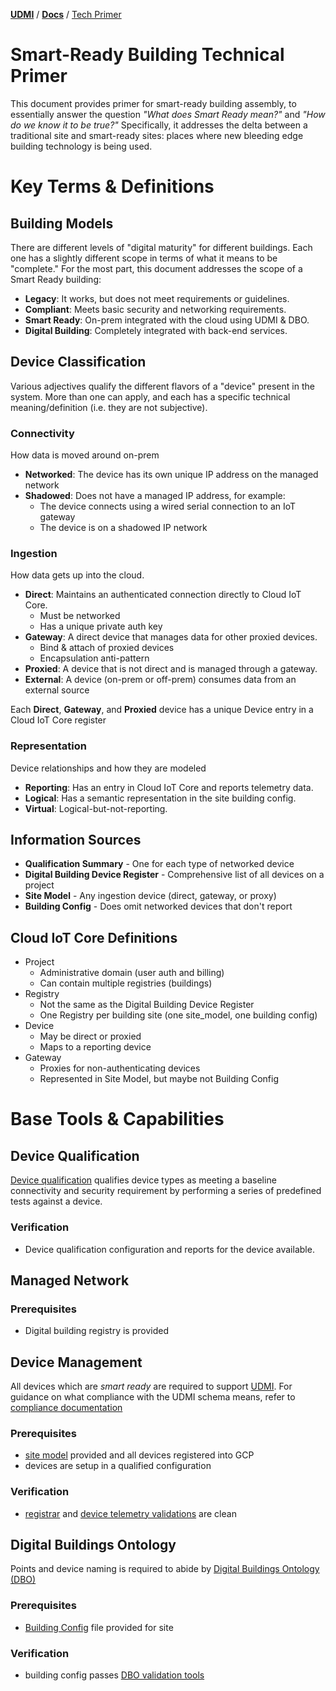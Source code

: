 [**UDMI**](../) / [**Docs**](./) / [Tech Primer](#)

# Smart-Ready Building Technical Primer

This document provides primer for smart-ready building assembly, to essentially
answer the question *"What does Smart Ready mean?"* and *"How do we know it to be
true?"* Specifically, it addresses the delta between a traditional site and
smart-ready sites: places where new bleeding edge building technology is being
used.

# Key Terms & Definitions

## Building Models

There are different levels of "digital maturity" for different buildings. Each
one has a slightly different scope in terms of what it means to be "complete."
For the most part, this document addresses the scope of a Smart Ready building:
-   **Legacy**: It works, but does not meet requirements or guidelines.
-   **Compliant**: Meets basic security and networking requirements.
-   **Smart Ready**: On-prem integrated with the cloud using UDMI & DBO.
-   **Digital Building**: Completely integrated with back-end services.

## Device Classification

Various adjectives qualify the different flavors of a "device" present in the
system. More than one can apply, and each has a specific technical
meaning/definition (i.e. they are not subjective).

### Connectivity

How data is moved around on-prem

-   **Networked**: The device has its own unique IP address on the managed network
-   **Shadowed**: Does not have a managed IP address, for example:
    -  The device connects using a wired serial connection to an IoT gateway
    -  The device is on a shadowed IP network

### Ingestion

How data gets up into the cloud.

-   **Direct**: Maintains an authenticated connection directly to Cloud IoT Core.
    -   Must be networked
    -   Has a unique private auth key
-   **Gateway**: A direct device that manages data for other proxied devices.
    -   Bind & attach of proxied devices
    -   Encapsulation anti-pattern
-   **Proxied**: A device that is not direct and is managed through a gateway.
-   **External**: A device (on-prem or off-prem) consumes data from an external
    source

Each **Direct**, **Gateway**, and **Proxied** device has a unique Device entry in a 
Cloud IoT Core register

### Representation

Device relationships and how they are modeled

-   **Reporting**: Has an entry in Cloud IoT Core and reports telemetry data.
-   **Logical**: Has a semantic representation in the site building config.
-   **Virtual**: Logical-but-not-reporting.

## Information Sources

-   **Qualification Summary** - One for each type of networked device
-   **Digital Building Device Register** - Comprehensive list of all devices on a project
-   **Site Model** - Any ingestion device (direct, gateway, or proxy)
-   **Building Config** - Does omit networked devices that don't report

## Cloud IoT Core Definitions

-   Project
    -   Administrative domain (user auth and billing)
    -   Can contain multiple registries (buildings)
-   Registry
    -   Not the same as the Digital Building Device Register
    -   One Registry per building site (one site_model, one building config)
-   Device
    -   May be direct or proxied
    -   Maps to a reporting device
-   Gateway
    -   Proxies for non-authenticating devices
    -   Represented in Site Model, but maybe not Building Config


# Base Tools & Capabilities

## Device Qualification 

[Device qualification](https://github.com/faucetsdn/daq/blob/master/docs/qualification.md)
qualifies device types as meeting a baseline connectivity and security
requirement by performing a series of predefined tests against a device.

### Verification

* Device qualification configuration and reports for the device available.

## Managed Network 

### Prerequisites
* Digital building registry is provided 

## Device Management

All devices which are _smart ready_ are required to support
[UDMI](../README.md). For guidance on what compliance with the UDMI schema
means, refer to [compliance documentation](specs/compliance.md)

### Prerequisites

* [site model](specs/site_model.md) provided and all devices registered into GCP
* devices are setup in a qualified configuration

### Verification

* [registrar](tools/registrar.md) and [device telemetry validations](tools/validator.md) are clean

## Digital Buildings Ontology

Points and device naming is required to abide by 
[Digital Buildings Ontology (DBO)](https://github.com/google/digitalbuildings)

### Prerequisites

* [Building Config](https://github.com/google/digitalbuildings/blob/master/ontology/docs/building_config.md) file provided for site

### Verification

* building config passes 
[DBO validation tools](https://github.com/google/digitalbuildings/tree/master/tools/validators)
